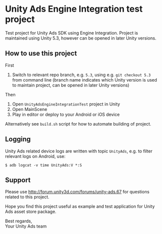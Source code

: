 # Unity Ads Engine Integration test project

Test project for Unity Ads SDK using Engine Integration. Project is maintained using Unity 5.3, however can be opened in later Unity versions.

## How to use this project

First

1. Switch to relevant repo branch, e.g. `5.3`, using e.g. `git checkout 5.3` from command line (branch name indicates which Unity version is used to maintain project, can be opened in later Unity versions)

Then

1. Open `UnityAdsEngineIntegrationTest` project in Unity
1. Open MainScene
1. Play in editor or deploy to your Android or iOS device

Alternatively see `build.sh` script for how to automate building of project.

## Logging

Unity Ads related device logs are written with topic `UnityAds`, e.g. to filter relevant logs on Android, use:

```
$ adb logcat -v time UnityAds:V *:S
```

## Support

Please use <http://forum.unity3d.com/forums/unity-ads.67> for questions related to this project.

Hope you find this project useful as example and test application for Unity Ads asset store package.

Best regards,  
Your Unity Ads team
